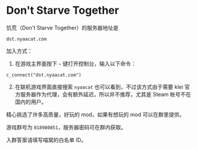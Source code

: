 # Don't Starve Together

饥荒（Don't Starve Together）的服务器地址是

```
dst.nyaacat.com
```

加入方式：
1. 在游戏主界面按下 `~` 键打开控制台，输入以下命令：

```
c_connect("dst.nyaacat.com")
```

2. 在联机游戏界面直接搜索 `nyaacat` 也可以看到，不过该方式由于需要 klei 官方服务器作为代理，会有额外延迟，所以并不推荐，尤其是 Steam 帐号不在国内的用户。

精心挑选了许多高质量，好玩的 mod，如果有想玩的 mod 可以在群里提供。

游戏群号为 `818980851`，服务器密码可在群内获取。

入群答案请填写喵窝的白名单 ID。
